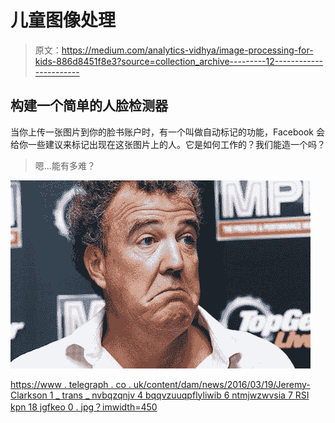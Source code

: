 # 儿童图像处理

> 原文：<https://medium.com/analytics-vidhya/image-processing-for-kids-886d8451f8e3?source=collection_archive---------12----------------------->

## 构建一个简单的人脸检测器

当你上传一张图片到你的脸书账户时，有一个叫做自动标记的功能，Facebook 会给你一些建议来标记出现在这张图片上的人。它是如何工作的？我们能造一个吗？

> 嗯...能有多难？

![](img/3967bf1edf51a38cea7190d4a7ab4e29.png)

[https://www . telegraph . co . uk/content/dam/news/2016/03/19/Jeremy-Clarkson 1 _ trans _ nvbqzqnjv 4 bqqvzuuqpflyliwib 6 ntmjwzwvsia 7 RSI kpn 18 jgfkeo 0 . jpg？imwidth=450](https://www.telegraph.co.uk/content/dam/news/2016/03/19/Jeremy-Clarkson1_trans_NvBQzQNjv4BqqVzuuqpFlyLIwiB6NTmJwZwVSIA7rSIkPn18jgFKEo0.jpg?imwidth=450)